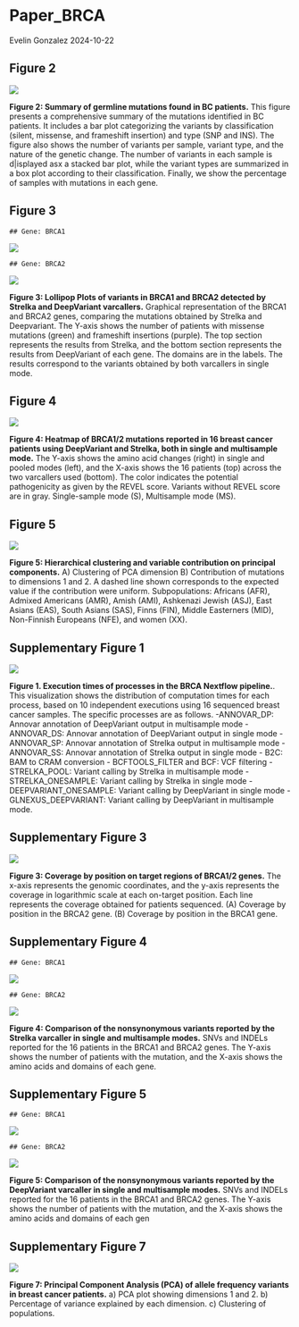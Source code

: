 Paper_BRCA
================
Evelin Gonzalez
2024-10-22

## Figure 2

![](Plots_BRCA_files/figure-gfm/plotSummary2-1.png)<!-- -->

**Figure 2: Summary of germline mutations found in BC patients.** This
figure presents a comprehensive summary of the mutations identified in
BC patients. It includes a bar plot categorizing the variants by
classification (silent, missense, and frameshift insertion) and type
(SNP and INS). The figure also shows the number of variants per sample,
variant type, and the nature of the genetic change. The number of
variants in each sample is d\|isplayed asx a stacked bar plot, while the
variant types are summarized in a box plot according to their
classification. Finally, we show the percentage of samples with
mutations in each gene.

## Figure 3

    ## Gene: BRCA1

![](Plots_BRCA_files/figure-gfm/varcallers-1.png)<!-- -->

    ## Gene: BRCA2

![](Plots_BRCA_files/figure-gfm/varcallers-2.png)<!-- -->

**Figure 3: Lollipop Plots of variants in BRCA1 and BRCA2 detected by
Strelka and DeepVariant varcallers.** Graphical representation of the
BRCA1 and BRCA2 genes, comparing the mutations obtained by Strelka and
Deepvariant. The Y-axis shows the number of patients with missense
mutations (green) and frameshift insertions (purple). The top section
represents the results from Strelka, and the bottom section represents
the results from DeepVariant of each gene. The domains are in the
labels. The results correspond to the variants obtained by both
varcallers in single mode.

## Figure 4

![](Plots_BRCA_files/figure-gfm/heatmap-1.png)<!-- -->

**Figure 4: Heatmap of BRCA1/2 mutations reported in 16 breast cancer
patients using DeepVariant and Strelka, both in single and multisample
mode.** The Y-axis shows the amino acid changes (right) in single and
pooled modes (left), and the X-axis shows the 16 patients (top) across
the two varcallers used (bottom). The color indicates the potential
pathogenicity as given by the REVEL score. Variants without REVEL score
are in gray. Single-sample mode (S), Multisample mode (MS).

## Figure 5

![](Plots_BRCA_files/figure-gfm/PCA1-1.png)<!-- -->

**Figure 5: Hierarchical clustering and variable contribution on
principal components.** A) Clustering of PCA dimension B) Contribution
of mutations to dimensions 1 and 2. A dashed line shown corresponds to
the expected value if the contribution were uniform. Subpopulations:
Africans (AFR), Admixed Americans (AMR), Amish (AMI), Ashkenazi Jewish
(ASJ), East Asians (EAS), South Asians (SAS), Finns (FIN), Middle
Easterners (MID), Non-Finnish Europeans (NFE), and women (XX).

## Supplementary Figure 1

![](Plots_BRCA_files/figure-gfm/timetask-1.png)<!-- -->

**Figure 1. Execution times of processes in the BRCA Nextflow
pipeline.**. This visualization shows the distribution of computation
times for each process, based on 10 independent executions using 16
sequenced breast cancer samples. The specific processes are as follows.
-ANNOVAR_DP: Annovar annotation of DeepVariant output in multisample
mode -ANNOVAR_DS: Annovar annotation of DeepVariant output in single
mode - ANNOVAR_SP: Annovar annotation of Strelka output in multisample
mode - ANNOVAR_SS: Annovar annotation of Strelka output in single mode -
B2C: BAM to CRAM conversion - BCFTOOLS_FILTER and BCF: VCF filtering -
STRELKA_POOL: Variant calling by Strelka in multisample mode -
STRELKA_ONESAMPLE: Variant calling by Strelka in single mode -
DEEPVARIANT_ONESAMPLE: Variant calling by DeepVariant in single mode -
GLNEXUS_DEEPVARIANT: Variant calling by DeepVariant in multisample mode.

## Supplementary Figure 3

![](Plots_BRCA_files/figure-gfm/coverage-1.png)<!-- -->

**Figure 3: Coverage by position on target regions of BRCA1/2 genes.**
The x-axis represents the genomic coordinates, and the y-axis represents
the coverage in logarithmic scale at each on-target position. Each line
represents the coverage obtained for patients sequenced. (A) Coverage by
position in the BRCA2 gene. (B) Coverage by position in the BRCA1 gene.

## Supplementary Figure 4

    ## Gene: BRCA1

![](Plots_BRCA_files/figure-gfm/lollipopPlot2_strelka-1.png)<!-- -->

    ## Gene: BRCA2

![](Plots_BRCA_files/figure-gfm/lollipopPlot2_strelka-2.png)<!-- -->

**Figure 4: Comparison of the nonsynonymous variants reported by the
Strelka varcaller in single and multisample modes.** SNVs and INDELs
reported for the 16 patients in the BRCA1 and BRCA2 genes. The Y-axis
shows the number of patients with the mutation, and the X-axis shows the
amino acids and domains of each gene.

## Supplementary Figure 5

    ## Gene: BRCA1

![](Plots_BRCA_files/figure-gfm/lollipopPlot2_Deepvariant-1.png)<!-- -->

    ## Gene: BRCA2

![](Plots_BRCA_files/figure-gfm/lollipopPlot2_Deepvariant-2.png)<!-- -->

**Figure 5: Comparison of the nonsynonymous variants reported by the
DeepVariant varcaller in single and multisample modes.** SNVs and INDELs
reported for the 16 patients in the BRCA1 and BRCA2 genes. The Y-axis
shows the number of patients with the mutation, and the X-axis shows the
amino acids and domains of each gen

## Supplementary Figure 7

![](Plots_BRCA_files/figure-gfm/PCA2-1.png)<!-- -->

**Figure 7: Principal Component Analysis (PCA) of allele frequency
variants in breast cancer patients.** a) PCA plot showing dimensions 1
and 2. b) Percentage of variance explained by each dimension. c)
Clustering of populations.
